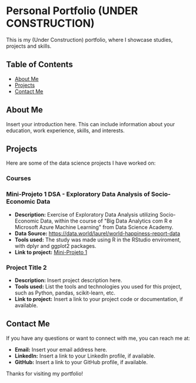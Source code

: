 # Personal Portfolio (UNDER CONSTRUCTION)

This is my (Under Construction) portfolio, where I showcase studies, projects and skills.

## Table of Contents

- [About Me](#about-me)
- [Projects](#projects)
- [Contact Me](#contact-me)

## About Me

Insert your introduction here. This can include information about your education, work experience, skills, and interests.

## Projects

Here are some of the data science projects I have worked on:

### Courses
### Mini-Projeto 1 DSA - Exploratory Data Analysis of Socio-Economic Data

- **Description:** Exercise of Exploratory Data Analysis utilizing Socio-Economic Data, within the course of "Big Data Analytics com R e Microsoft Azure Machine Learning" from Data Science Academy.
- **Data Source:** https://data.world/laurel/world-happiness-report-data
- **Tools used:** The study was made using R in the RStudio enviroment, with dplyr and ggplot2 packages.
- **Link to project:** [Mini-Projeto 1](MiniProjeto1.html)

### Project Title 2

- **Description:** Insert project description here.
- **Tools used:** List the tools and technologies you used for this project, such as Python, pandas, scikit-learn, etc.
- **Link to project:** Insert a link to your project code or documentation, if available.

## Contact Me

If you have any questions or want to connect with me, you can reach me at:

- **Email:** Insert your email address here.
- **LinkedIn:** Insert a link to your LinkedIn profile, if available.
- **GitHub:** Insert a link to your GitHub profile, if available.

Thanks for visiting my portfolio! 
